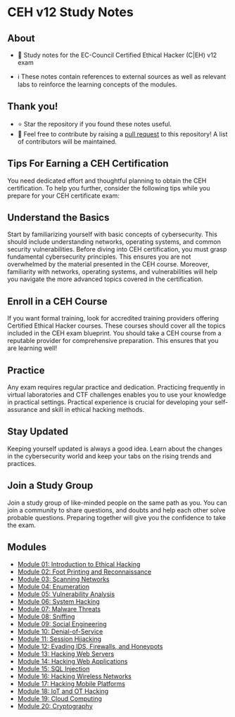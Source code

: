 # CEH v12 Study Notes

## About
- :notebook: Study notes for the EC-Council Certified Ethical Hacker (C|EH) v12 exam 


- :information_source: These notes contain references to external sources as well as relevant labs to reinforce the learning concepts of the modules.

## Thank you!
- :star: Star the repository if you found these notes useful.
- :raised_hands: Feel free to contribute by raising a [pull request](https://github.com/karmickei/CEH-v12/pulls) to this repository! A list of contributors will be maintained.

## Tips For Earning a CEH Certification
You need dedicated effort and thoughtful planning to obtain the CEH certification. To help you further, consider the following tips while you prepare for your CEH certificate exam:

## Understand the Basics
Start by familiarizing yourself with basic concepts of cybersecurity. This should include understanding networks, operating systems, and common security vulnerabilities. Before diving into CEH certification, you must grasp fundamental cybersecurity principles. This ensures you are not overwhelmed by the material presented in the CEH course. Moreover, familiarity with networks, operating systems, and vulnerabilities will help you navigate the more advanced topics covered in the certification.

## Enroll in a CEH Course
If you want formal training, look for accredited training providers offering Certified Ethical Hacker courses. These courses should cover all the topics included in the CEH exam blueprint. You should take a CEH course from a reputable provider for comprehensive preparation. This ensures that you are learning well! 

## Practice
Any exam requires regular practice and dedication. Practicing frequently in virtual laboratories and CTF challenges enables you to use your knowledge in practical settings. Practical experience is crucial for developing your self-assurance and skill in ethical hacking methods. 

## Stay Updated
Keeping yourself updated is always a good idea. Learn about the changes in the cybersecurity world and keep your tabs on the rising trends and practices.

## Join a Study Group
Join a study group of like-minded people on the same path as you. You can join a community to share questions, and doubts and help each other solve probable questions. Preparing together will give you the confidence to take the exam.


## Modules

- [Module 01: Introduction to Ethical Hacking](module_01)
- [Module 02: Foot Printing and Reconnaissance](module_02)
- [Module 03: Scanning Networks](module_03)
- [Module 04: Enumeration](module_04)
- [Module 05: Vulnerability Analysis](module_05)
- [Module 06: System Hacking](module_06)
- [Module 07: Malware Threats](module_07)
- [Module 08: Sniffing](module_08)
- [Module 09: Social Engineering](module_09)
- [Module 10: Denial-of-Service](module_10)
- [Module 11: Session Hijacking](module_11)
- [Module 12: Evading IDS, Firewalls, and Honeypots](module_12)
- [Module 13: Hacking Web Servers](module_13)
- [Module 14: Hacking Web Applications](module_14)
- [Module 15: SQL Injection](module_15)
- [Module 16: Hacking Wireless Networks](module_16)
- [Module 17: Hacking Mobile Platforms](module_17)
- [Module 18: IoT and OT Hacking](module_18)
- [Module 19: Cloud Computing](module_19)
- [Module 20: Cryptography](module_20)
